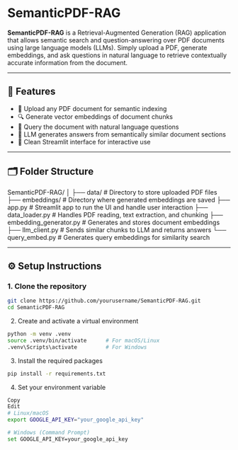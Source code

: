 # SemanticPDF-RAG

**SemanticPDF-RAG** is a Retrieval-Augmented Generation (RAG) application that allows semantic search and question-answering over PDF documents using large language models (LLMs). Simply upload a PDF, generate embeddings, and ask questions in natural language to retrieve contextually accurate information from the document.

---

## 🚀 Features

- 📄 Upload any PDF document for semantic indexing
- 🔍 Generate vector embeddings of document chunks
- 🤖 Query the document with natural language questions
- 🧠 LLM generates answers from semantically similar document sections
- 🧪 Clean Streamlit interface for interactive use

---

## 🗂️ Folder Structure

SemanticPDF-RAG/
│
├── data/ # Directory to store uploaded PDF files
├── embeddings/ # Directory where generated embeddings are saved
├── app.py # Streamlit app to run the UI and handle user interaction
├── data_loader.py # Handles PDF reading, text extraction, and chunking
├── embedding_generator.py # Generates and stores document embeddings
├── llm_client.py # Sends similar chunks to LLM and returns answers
└── query_embed.py # Generates query embeddings for similarity search


---

## ⚙️ Setup Instructions

### 1. Clone the repository

```bash
git clone https://github.com/yourusername/SemanticPDF-RAG.git
cd SemanticPDF-RAG
```

2. Create and activate a virtual environment
```bash
python -m venv .venv
source .venv/bin/activate      # For macOS/Linux
.venv\Scripts\activate         # For Windows
``` 
3. Install the required packages
``` bash
pip install -r requirements.txt
```
4. Set your environment variable
```bash
Copy
Edit
# Linux/macOS
export GOOGLE_API_KEY="your_google_api_key"

# Windows (Command Prompt)
set GOOGLE_API_KEY=your_google_api_key
